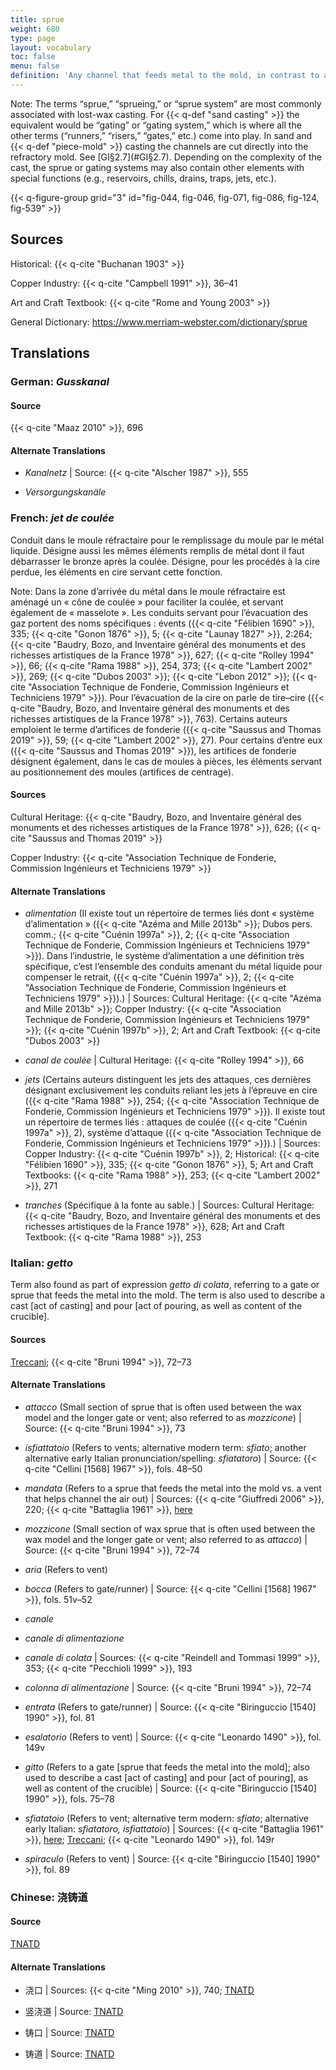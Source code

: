 ```yaml
---
title: sprue
weight: 680
type: page
layout: vocabulary
toc: false
menu: false
definition: 'Any channel that feeds metal to the mold, in contrast to a vent, which lets air escape. Both sprues and vents make up the “sprue system,” which circulates bronze from the pouring cup through the {{< q-def "refractory mold" >}} and allows air and casting vapors such as steam to be released. In {{< q-def "lost-wax casting" >}}, “sprue” is the term used for the solid wax rods (rarely reeds or terra-cotta pipes) used to create the channels in the mold. Sprues are also the solid metal that has filled the channels upon cooling, which is generally removed during {{< q-def "fettling" >}}.'
---
```


<div class="backmatter">
Note: The terms “sprue,” “sprueing,” or “sprue system” are most commonly associated with lost-wax casting. For {{< q-def "sand casting" >}} the equivalent would be “gating” or “gating system,” which is where all the other terms (“runners,” “risers,” “gates,” etc.) come into play. In sand and {{< q-def "piece-mold" >}} casting the channels are cut directly into the refractory mold. See [GI§2.7](#GI§2.7). Depending on the complexity of the cast, the sprue or gating systems may also contain other elements with special functions (e.g., reservoirs, chills, drains, traps, jets, etc.).
</div>

{{< q-figure-group grid="3" id="fig-044, fig-046, fig-071, fig-086, fig-124, fig-539" >}}

## Sources

Historical: {{< q-cite "Buchanan 1903" >}}

Copper Industry: {{< q-cite "Campbell 1991" >}}, 36–41

Art and Craft Textbook: {{< q-cite "Rome and Young 2003" >}}

General Dictionary: <https://www.merriam-webster.com/dictionary/sprue>

## Translations

<div class="accordion">

### **German**: *Gusskanal*

#### Source

{{< q-cite "Maaz 2010" >}}, 696

#### Alternate Translations

- *Kanalnetz* | Source: {{< q-cite "Alscher 1987" >}}, 555

- *Versorgungskanäle*

### **French**: *jet de coulée*

Conduit dans le moule réfractaire pour le remplissage du moule par le métal liquide. Désigne aussi les mêmes éléments remplis de métal dont il faut débarrasser le bronze après la coulée. Désigne, pour les procédés à la cire perdue, les éléments en cire servant cette fonction.

<div class="backmatter">
Note: Dans la zone d’arrivée du métal dans le moule réfractaire est aménagé un « cône de coulée » pour faciliter la coulée, et servant également de « masselote ». Les conduits servant pour l’évacuation des gaz portent des noms spécifiques : évents ({{< q-cite "Félibien 1690" >}}, 335; {{< q-cite "Gonon 1876" >}}, 5; {{< q-cite "Launay 1827" >}}, 2:264; {{< q-cite "Baudry, Bozo, and Inventaire général des monuments et des richesses artistiques de la France 1978" >}}, 627; {{< q-cite "Rolley 1994" >}}, 66; {{< q-cite "Rama 1988" >}}, 254, 373; {{< q-cite "Lambert 2002" >}}, 269; {{< q-cite "Dubos 2003" >}}; {{< q-cite "Lebon 2012" >}}; {{< q-cite "Association Technique de Fonderie, Commission Ingénieurs et Techniciens 1979" >}}). Pour l’évacuation de la cire on parle de tire–cire ({{< q-cite "Baudry, Bozo, and Inventaire général des monuments et des richesses artistiques de la France 1978" >}}, 763). Certains auteurs emploient le terme d’artifices de fonderie ({{< q-cite "Saussus and Thomas 2019" >}}, 59; {{< q-cite "Lambert 2002" >}}, 27). Pour certains d’entre eux ({{< q-cite "Saussus and Thomas 2019" >}}), les artifices de fonderie désignent également, dans le cas de moules à pièces, les éléments servant au positionnement des moules (artifices de centrage).
</div>

#### Sources

Cultural Heritage: {{< q-cite "Baudry, Bozo, and Inventaire général des monuments et des richesses artistiques de la France 1978" >}}, 626; {{< q-cite "Saussus and Thomas 2019" >}}

Copper Industry: {{< q-cite "Association Technique de Fonderie, Commission Ingénieurs et Techniciens 1979" >}}

#### Alternate Translations

- *alimentation* (Il existe tout un répertoire de termes liés dont « système d’alimentation » ({{< q-cite "Azéma and Mille 2013b" >}}; Dubos pers. comm.; {{< q-cite "Cuénin 1997a" >}}, 2; {{< q-cite "Association Technique de Fonderie, Commission Ingénieurs et Techniciens 1979" >}}). Dans l’industrie, le système d’alimentation a une définition très spécifique, c’est l’ensemble des conduits amenant du métal liquide pour compenser le retrait, ({{< q-cite "Cuénin 1997a" >}}, 2; {{< q-cite "Association Technique de Fonderie, Commission Ingénieurs et Techniciens 1979" >}}).) | Sources: Cultural Heritage: {{< q-cite "Azéma and Mille 2013b" >}}; Copper Industry: {{< q-cite "Association Technique de Fonderie, Commission Ingénieurs et Techniciens 1979" >}}; {{< q-cite "Cuénin 1997b" >}}, 2; Art and Craft Textbook: {{< q-cite "Dubos 2003" >}}

- *canal de coulée* | Cultural Heritage: {{< q-cite "Rolley 1994" >}}, 66

- *jets* (Certains auteurs distinguent les jets des attaques, ces dernières désignant exclusivement les conduits reliant les jets à l’épreuve en cire ({{< q-cite "Rama 1988" >}}, 254; {{< q-cite "Association Technique de Fonderie, Commission Ingénieurs et Techniciens 1979" >}}). Il existe tout un répertoire de termes liés : attaques de coulée ({{< q-cite "Cuénin 1997a" >}}, 2), système d’attaque ({{< q-cite "Association Technique de Fonderie, Commission Ingénieurs et Techniciens 1979" >}}).) | Sources: Copper Industry: {{< q-cite "Cuénin 1997b" >}}, 2; Historical: {{< q-cite "Félibien 1690" >}}, 335; {{< q-cite "Gonon 1876" >}}, 5; Art and Craft Textbooks: {{< q-cite "Rama 1988" >}}, 253; {{< q-cite "Lambert 2002" >}}, 271

- *tranches* (Spécifique à la fonte au sable.) | Sources: Cultural Heritage: {{< q-cite "Baudry, Bozo, and Inventaire général des monuments et des richesses artistiques de la France 1978" >}}, 628; Art and Craft Textbook: {{< q-cite "Rama 1988" >}}, 253

### **Italian**: *getto*

Term also found as part of expression *getto di colata*, referring to a gate or sprue that feeds the metal into the mold. The term is also used to describe a cast [act of casting] and pour [act of pouring, as well as content of the crucible].

#### Sources

[Treccani](https://www.treccani.it/enciclopedia/fusione_%28Enciclopedia-Italiana%29/); {{< q-cite "Bruni 1994" >}}, 72–73

#### Alternate Translations

- *attacco* (Small section of sprue that is often used between the wax model and the longer gate or vent; also referred to as *mozzicone*) | Source: {{< q-cite "Bruni 1994" >}}, 73

- *isfiattatoio* (Refers to vents; alternative modern term: *sfiato*; another alternative early Italian pronunciation/spelling: *sfiatatoro*) | Source: {{< q-cite "Cellini [1568] 1967" >}}, fols. 48–50

- *mandata* (Refers to a sprue that feeds the metal into the mold vs. a vent that helps channel the air out) | Sources: {{< q-cite "Giuffredi 2006" >}}, 220; {{< q-cite "Battaglia 1961" >}}, [here](http://www.gdli.it/pdf_viewer/Scripts/pdf.js/web/viewer.asp?file=/PDF/GDLI09/GDLI_09_ocr_632.pdf&parola=mandata)

- *mozzicone* (Small section of wax sprue that is often used between the wax model and the longer gate or vent; also referred to as *attacco*) | Source: {{< q-cite "Bruni 1994" >}}, 72–74

- *aria* (Refers to vent)

- *bocca* (Refers to gate/runner) | Source: {{< q-cite "Cellini [1568] 1967" >}}, fols. 51v–52

- *canale*

- *canale di alimentazione*

- *canale di colata* | Sources: {{< q-cite "Reindell and Tommasi 1999" >}}, 353; {{< q-cite "Pecchioli 1999" >}}, 193

- *colonna di alimentazione* | Source: {{< q-cite "Bruni 1994" >}}, 72–74

- *entrata* (Refers to gate/runner) | Source: {{< q-cite "Biringuccio [1540] 1990" >}}, fol. 81

- *esalatorio* (Refers to vent) | Source: {{< q-cite "Leonardo 1490" >}}, fol. 149v

- *gitto* (Refers to a gate [sprue that feeds the metal into the mold]; also used to describe a cast [act of casting] and pour [act of pouring], as well as content of the crucible) | Source: {{< q-cite "Biringuccio [1540] 1990" >}}, fols. 75–78

- *sfiatatoio* (Refers to vent; alternative term modern: *sfiato*; alternative early Italian: *sfiatatoro, isfiattatoio*) | Sources: {{< q-cite "Battaglia 1961" >}}, [here](http://www.gdli.it/pdf_viewer/Scripts/pdf.js/web/viewer.asp?file=/PDF/GDLI18/GDLI_18_ocr_882.pdf&parola=sfiatatoio); [Treccani](https://www.treccani.it/enciclopedia/fusione_%28Enciclopedia-Italiana%29/); {{< q-cite "Leonardo 1490" >}}, fol. 149r

- *spiraculo* (Refers to vent) | Source: {{< q-cite "Biringuccio [1540] 1990" >}}, fol. 89

### **Chinese**: 浇铸道

#### Source

[TNATD](https://terms.naer.edu.tw/detail/3505809/?index=5)

#### Alternate Translations

- 浇口 | Sources: {{< q-cite "Ming 2010" >}}, 740; [TNATD](https://terms.naer.edu.tw/detail/11560594/?index=8)

- 竖浇道 | Source: [TNATD](https://terms.naer.edu.tw/detail/941804/?index=1)

- 铸口 | Source: [TNATD](https://terms.naer.edu.tw/detail/3505809/?index=5)

- 铸道 | Source: [TNATD](https://terms.naer.edu.tw/detail/3505809/?index=5)

</div>
